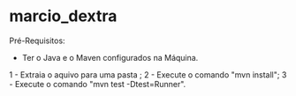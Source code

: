 # marcio_dextra

Pré-Requisitos:
 - Ter o Java e o Maven configurados na Máquina.
 
1 - Extraia o aquivo para uma pasta ;
2 - Execute o comando "mvn install";
3 - Execute o comando "mvn test -Dtest=Runner".

